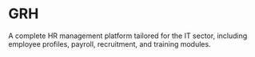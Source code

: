 # GRH
A complete HR management platform tailored for the IT sector, including employee profiles, payroll, recruitment, and training modules.

